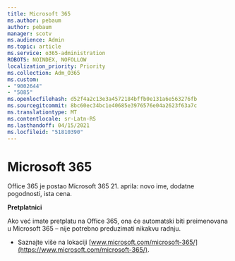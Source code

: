 ```yaml
---
title: Microsoft 365
ms.author: pebaum
author: pebaum
manager: scotv
ms.audience: Admin
ms.topic: article
ms.service: o365-administration
ROBOTS: NOINDEX, NOFOLLOW
localization_priority: Priority
ms.collection: Adm_O365
ms.custom:
- "9002644"
- "5085"
ms.openlocfilehash: d52f4a2c13e3a4572184bffb0e131a6e563276fb
ms.sourcegitcommit: 8bc60ec34bc1e40685e3976576e04a2623f63a7c
ms.translationtype: MT
ms.contentlocale: sr-Latn-RS
ms.lasthandoff: 04/15/2021
ms.locfileid: "51810390"
---
```

# <a name="microsoft-365"></a>Microsoft 365

Office 365 je postao Microsoft 365 21. aprila: novo ime, dodatne pogodnosti, ista cena.

**Pretplatnici**

Ako već imate pretplatu na Office 365, ona će automatski biti preimenovana u Microsoft 365 – nije potrebno preduzimati nikakvu radnju.

- Saznajte više na lokaciji [www.microsoft.com/microsoft-365/](https://www.microsoft.com/microsoft-365/).
